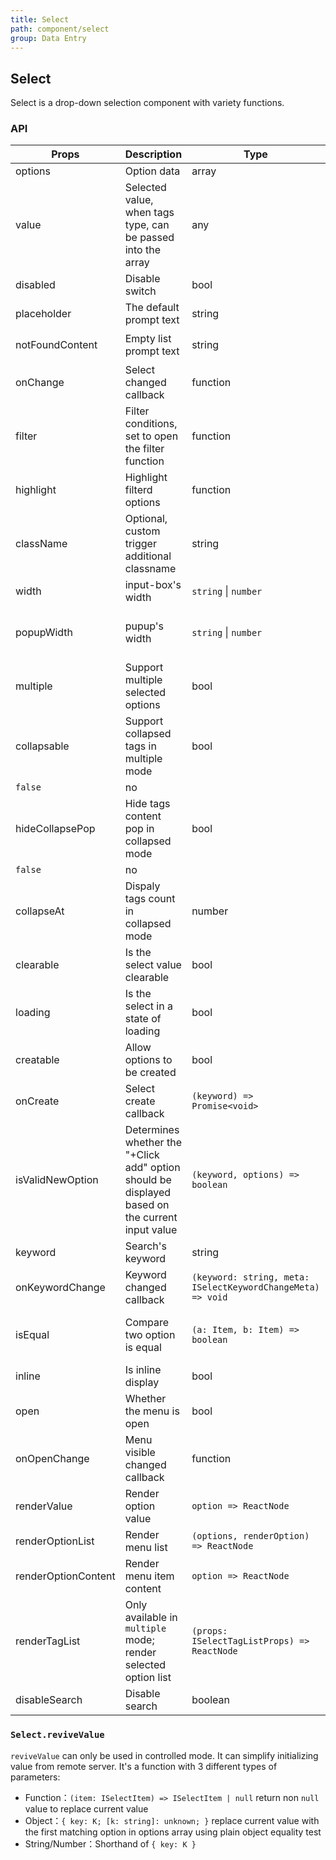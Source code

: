 ```yaml
---
title: Select
path: component/select
group: Data Entry
---
```


## Select

Select is a drop-down selection component with variety functions.

### API

| Props               | Description                                                                                     | Type                                                        | Default                     | Required |
| ------------------- | ----------------------------------------------------------------------------------------------- | ----------------------------------------------------------- | --------------------------- | -------- |
| options             | Option data                                                                                     | array                                                       | `[]`                        | yes      |
| value               | Selected value, when tags type, can be passed into the array                                    | any                                                         | `null`                      | no       |
| disabled            | Disable switch                                                                                  | bool                                                        | `false`                     | no       |
| placeholder         | The default prompt text                                                                         | string                                                      | `'please choose'`           | no       |
| notFoundContent     | Empty list prompt text                                                                          | string                                                      | `'No matches found'`        | no       |
| onChange            | Select changed callback                                                                         | function                                                    | `noop`                      | no       |
| filter              | Filter conditions, set to open the filter function                                              | function                                                    | `false`                     | no       |
| highlight           | Highlight filterd options                                                                       | function                                                    | `noop`                      | no       |
| className           | Optional, custom trigger additional classname                                                   | string                                                      | `''`                        | no       |
| width               | input-box's width                                                                               | `string` \| `number`                                        | `''`                        | no       |
| popupWidth          | pupup's width                                                                                   | `string` \| `number`                                        | Same as trigger width                      | no       |
| multiple            | Support multiple selected options                                                               | bool                                                        | `false`                     | no       |
| collapsable         | Support collapsed tags in multiple mode                                                         | bool                                                        |
| `false`             | no                                                                                              |
| hideCollapsePop     | Hide tags content pop in collapsed mode                                                         | bool                                                        |
| `false`             | no                                                                                              |
| collapseAt          | Dispaly tags count in collapsed mode                                                            | number                                                      | `1`                         | no       |
| clearable           | Is the select value clearable                                                                   | bool                                                        | `false`                     | no       |
| loading             | Is the select in a state of loading                                                             | bool                                                        | `false`                     | no       |
| creatable           | Allow options to be created                                                                     | bool                                                        | `false`                     | no       |
| onCreate            | Select create callback                                                                          | `(keyword) => Promise<void>`                                |                             | no       |
| isValidNewOption    | Determines whether the "+Click add" option should be displayed based on the current input value | `(keyword, options) => boolean`                             |                             | no       |
| keyword             | Search's keyword                                                                                | string                                                      | `''`                        | no       |
| onKeywordChange     | Keyword changed callback                                                                        | `(keyword: string, meta: ISelectKeywordChangeMeta) => void` | `noop`                      | no       |
| isEqual             | Compare two option is equal                                                                     | `(a: Item, b: Item) => boolean`                             | `(a, b) => a.key === b.key` | no       |
| inline              | Is inline display                                                                               | bool                                                        | `false`                     | no       |
| open                | Whether the menu is open                                                                        | bool                                                        | `false`                     | no       |
| onOpenChange        | Menu visible changed callback                                                                   | function                                                    | `noop`                      | no       |
| renderValue         | Render option value                                                                             | `option => ReactNode`                                       |                             | no       |
| renderOptionList    | Render menu list                                                                                | `(options, renderOption) => ReactNode`                      |                             | no       |
| renderOptionContent | Render menu item content                                                                        | `option => ReactNode`                                       |                             | no       |
| renderTagList       | Only available in `multiple` mode; render selected option list                                  | `(props: ISelectTagListProps) => ReactNode`                 |                             | No       |
| disableSearch       | Disable search                                                                                  | boolean                                                     | `false`                     | no       |

### `Select.reviveValue`

`reviveValue` can only be used in controlled mode. It can simplify initializing value from remote server. It's a function with 3 different types of parameters:

- Function：`(item: ISelectItem) => ISelectItem | null` return non `null` value to replace current value
- Object：`{ key: K; [k: string]: unknown; }` replace current value with the first matching option in options array using plain object equality test
- String/Number：Shorthand of `{ key: K }`
